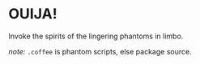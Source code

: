 OUIJA!
======

Invoke the spirits of the lingering phantoms in limbo. 

*note:* `.coffee` is phantom scripts, else package source.